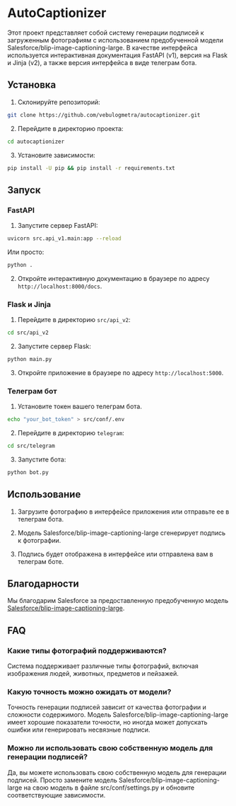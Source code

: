 # AutoCaptionizer

Этот проект представляет собой систему генерации подписей к загруженным фотографиям с использованием предобученной модели Salesforce/blip-image-captioning-large. В качестве интерфейса используется интерактивная документация FastAPI (v1), версия на Flask и Jinja (v2), а также версия интерфейса в виде телеграм бота.

## Установка

1. Склонируйте репозиторий:

```bash
git clone https://github.com/vebulogmetra/autocaptionizer.git
```

2. Перейдите в директорию проекта:

```bash
cd autocaptionizer
```

3. Установите зависимости:

```bash
pip install -U pip && pip install -r requirements.txt
```

## Запуск

### FastAPI

1. Запустите сервер FastAPI:

```bash
uvicorn src.api_v1.main:app --reload
```
Или просто:
```bash
python .
```

2. Откройте интерактивную документацию в браузере по адресу `http://localhost:8000/docs`.

### Flask и Jinja

1. Перейдите в директорию `src/api_v2`:

```bash
cd src/api_v2
```

2. Запустите сервер Flask:

```bash
python main.py
```

3. Откройте приложение в браузере по адресу `http://localhost:5000`.

### Телеграм бот

1. Установите токен вашего телеграм бота.
```bash
echo "your_bot_token" > src/conf/.env
```
2. Перейдите в директорию `telegram`:

```bash
cd src/telegram
```
3. Запустите бота:

```bash
python bot.py
```

## Использование

1. Загрузите фотографию в интерфейсе приложения или отправьте ее в телеграм бота.

2. Модель Salesforce/blip-image-captioning-large сгенерирует подпись к фотографии.

3. Подпись будет отображена в интерфейсе или отправлена вам в телеграм боте.

## Благодарности

Мы благодарим Salesforce за предоставленную предобученную модель [Salesforce/blip-image-captioning-large](https://huggingface.co/Salesforce/blip-image-captioning-large).

## FAQ

### Какие типы фотографий поддерживаются?

Система поддерживает различные типы фотографий, включая изображения людей, животных, предметов и пейзажей.

### Какую точность можно ожидать от модели?

Точность генерации подписей зависит от качества фотографии и сложности содержимого. Модель Salesforce/blip-image-captioning-large имеет хорошие показатели точности, но иногда может допускать ошибки или генерировать несвязные подписи.

### Можно ли использовать свою собственную модель для генерации подписей?

Да, вы можете использовать свою собственную модель для генерации подписей. Просто замените модель Salesforce/blip-image-captioning-large на свою модель в файле src/conf/settings.py и обновите соответствующие зависимости.